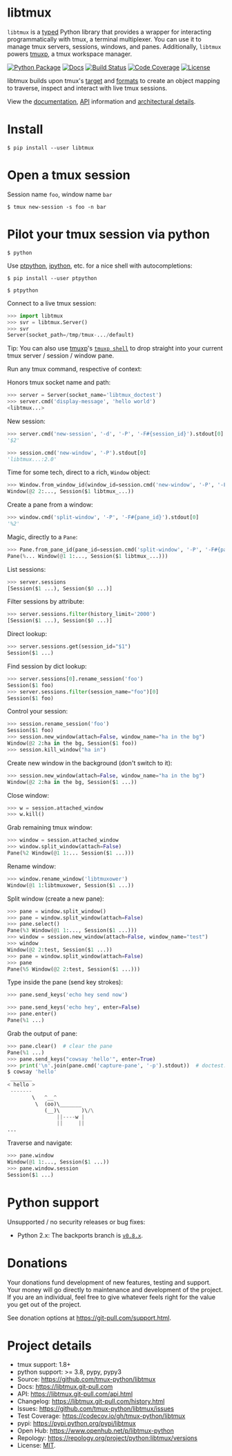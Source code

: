 # libtmux

`libtmux` is a [typed](https://docs.python.org/3/library/typing.html) Python library that provides a wrapper for interacting programmatically with tmux, a terminal multiplexer. You can use it to manage tmux servers,
sessions, windows, and panes. Additionally, `libtmux` powers [tmuxp], a tmux workspace manager.

[![Python Package](https://img.shields.io/pypi/v/libtmux.svg)](https://pypi.org/project/libtmux/)
[![Docs](https://github.com/tmux-python/libtmux/workflows/docs/badge.svg)](https://libtmux.git-pull.com/)
[![Build Status](https://github.com/tmux-python/libtmux/workflows/tests/badge.svg)](https://github.com/tmux-python/tmux-python/actions?query=workflow%3A%22tests%22)
[![Code Coverage](https://codecov.io/gh/tmux-python/libtmux/branch/master/graph/badge.svg)](https://codecov.io/gh/tmux-python/libtmux)
[![License](https://img.shields.io/github/license/tmux-python/libtmux.svg)](https://github.com/tmux-python/libtmux/blob/master/LICENSE)

libtmux builds upon tmux's
[target](http://man.openbsd.org/OpenBSD-5.9/man1/tmux.1#COMMANDS) and
[formats](http://man.openbsd.org/OpenBSD-5.9/man1/tmux.1#FORMATS) to
create an object mapping to traverse, inspect and interact with live
tmux sessions.

View the [documentation](https://libtmux.git-pull.com/),
[API](https://libtmux.git-pull.com/api.html) information and
[architectural details](https://libtmux.git-pull.com/about.html).

# Install

```console
$ pip install --user libtmux
```

# Open a tmux session

Session name `foo`, window name `bar`

```console
$ tmux new-session -s foo -n bar
```

# Pilot your tmux session via python

```console
$ python
```

Use [ptpython], [ipython], etc. for a nice shell with autocompletions:

```console
$ pip install --user ptpython
```

```console
$ ptpython
```

Connect to a live tmux session:

```python
>>> import libtmux
>>> svr = libtmux.Server()
>>> svr
Server(socket_path=/tmp/tmux-.../default)
```

Tip: You can also use [tmuxp]'s [`tmuxp shell`] to drop straight into your
current tmux server / session / window pane.

[tmuxp]: https://tmuxp.git-pull.com/
[`tmuxp shell`]: https://tmuxp.git-pull.com/cli/shell.html
[ptpython]: https://github.com/prompt-toolkit/ptpython
[ipython]: https://ipython.org/

Run any tmux command, respective of context:

Honors tmux socket name and path:

```python
>>> server = Server(socket_name='libtmux_doctest')
>>> server.cmd('display-message', 'hello world')
<libtmux...>
```

New session:

```python
>>> server.cmd('new-session', '-d', '-P', '-F#{session_id}').stdout[0]
'$2'
```

```python
>>> session.cmd('new-window', '-P').stdout[0]
'libtmux...:2.0'
```

Time for some tech, direct to a rich, `Window` object:

```python
>>> Window.from_window_id(window_id=session.cmd('new-window', '-P', '-F#{window_id}').stdout[0], server=session.server)
Window(@2 2:..., Session($1 libtmux_...))
```

Create a pane from a window:

```python
>>> window.cmd('split-window', '-P', '-F#{pane_id}').stdout[0]
'%2'
```

Magic, directly to a `Pane`:

```python
>>> Pane.from_pane_id(pane_id=session.cmd('split-window', '-P', '-F#{pane_id}').stdout[0], server=session.server)
Pane(%... Window(@1 1:..., Session($1 libtmux_...)))
```

List sessions:

```python
>>> server.sessions
[Session($1 ...), Session($0 ...)]
```

Filter sessions by attribute:

```python
>>> server.sessions.filter(history_limit='2000')
[Session($1 ...), Session($0 ...)]
```

Direct lookup:

```python
>>> server.sessions.get(session_id="$1")
Session($1 ...)
```

Find session by dict lookup:

```python
>>> server.sessions[0].rename_session('foo')
Session($1 foo)
>>> server.sessions.filter(session_name="foo")[0]
Session($1 foo)
```

Control your session:

```python
>>> session.rename_session('foo')
Session($1 foo)
>>> session.new_window(attach=False, window_name="ha in the bg")
Window(@2 2:ha in the bg, Session($1 foo))
>>> session.kill_window("ha in")
```

Create new window in the background (don't switch to it):

```python
>>> session.new_window(attach=False, window_name="ha in the bg")
Window(@2 2:ha in the bg, Session($1 ...))
```

Close window:

```python
>>> w = session.attached_window
>>> w.kill()
```

Grab remaining tmux window:

```python
>>> window = session.attached_window
>>> window.split_window(attach=False)
Pane(%2 Window(@1 1:... Session($1 ...)))
```

Rename window:

```python
>>> window.rename_window('libtmuxower')
Window(@1 1:libtmuxower, Session($1 ...))
```

Split window (create a new pane):

```python
>>> pane = window.split_window()
>>> pane = window.split_window(attach=False)
>>> pane.select()
Pane(%3 Window(@1 1:..., Session($1 ...)))
>>> window = session.new_window(attach=False, window_name="test")
>>> window
Window(@2 2:test, Session($1 ...))
>>> pane = window.split_window(attach=False)
>>> pane
Pane(%5 Window(@2 2:test, Session($1 ...)))
```

Type inside the pane (send key strokes):

```python
>>> pane.send_keys('echo hey send now')

>>> pane.send_keys('echo hey', enter=False)
>>> pane.enter()
Pane(%1 ...)
```

Grab the output of pane:

```python
>>> pane.clear()  # clear the pane
Pane(%1 ...)
>>> pane.send_keys("cowsay 'hello'", enter=True)
>>> print('\n'.join(pane.cmd('capture-pane', '-p').stdout))  # doctest: +SKIP
$ cowsay 'hello'
 _______
< hello >
 -------
        \   ^__^
         \  (oo)\_______
            (__)\       )\/\
                ||----w |
                ||     ||
...
```

Traverse and navigate:

```python
>>> pane.window
Window(@1 1:..., Session($1 ...))
>>> pane.window.session
Session($1 ...)
```

# Python support

Unsupported / no security releases or bug fixes:

- Python 2.x: The backports branch is
  [`v0.8.x`](https://github.com/tmux-python/libtmux/tree/v0.8.x).

# Donations

Your donations fund development of new features, testing and support.
Your money will go directly to maintenance and development of the
project. If you are an individual, feel free to give whatever feels
right for the value you get out of the project.

See donation options at <https://git-pull.com/support.html>.

# Project details

- tmux support: 1.8+
- python support: >= 3.8, pypy, pypy3
- Source: <https://github.com/tmux-python/libtmux>
- Docs: <https://libtmux.git-pull.com>
- API: <https://libtmux.git-pull.com/api.html>
- Changelog: <https://libtmux.git-pull.com/history.html>
- Issues: <https://github.com/tmux-python/libtmux/issues>
- Test Coverage: <https://codecov.io/gh/tmux-python/libtmux>
- pypi: <https://pypi.python.org/pypi/libtmux>
- Open Hub: <https://www.openhub.net/p/libtmux-python>
- Repology: <https://repology.org/project/python:libtmux/versions>
- License: [MIT](http://opensource.org/licenses/MIT).
